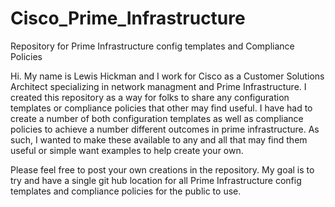 # Cisco_Prime_Infrastructure
Repository for Prime Infrastructure config templates and Compliance Policies

Hi.  My name is Lewis Hickman and I work for Cisco as a Customer Solutions Architect specializing in network managment and Prime Infrastructure.  I created this repository as a way for folks to share any configuration templates or compliance policies that other may find useful.  I have had to create a number of both configuration templates as well as compliance policies to achieve a number different outcomes in prime infrastructure.  As such, I wanted to make these available to any and all that may find them useful or simple want examples to help create your own.

Please feel free to post your own creations in the repository.  My goal is to try and have a single git hub location for all Prime Infrastructure config templates and compliance policies for the public to use.
